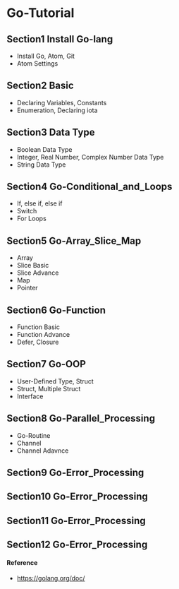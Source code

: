 # Go-Tutorial

## Section1 Install Go-lang
* Install Go, Atom, Git
* Atom Settings

## Section2 Basic

* Declaring Variables, Constants
* Enumeration, Declaring iota

## Section3 Data Type

* Boolean Data Type
* Integer, Real Number, Complex Number Data Type
* String Data Type

## Section4 Go-Conditional_and_Loops

* If, else if, else if
* Switch
* For Loops

## Section5 Go-Array_Slice_Map

* Array
* Slice Basic
* Slice Advance
* Map
* Pointer

## Section6 Go-Function

* Function Basic
* Function Advance
* Defer, Closure

## Section7 Go-OOP

* User-Defined Type, Struct
* Struct, Multiple Struct
* Interface

## Section8 Go-Parallel_Processing

* Go-Routine
* Channel
* Channel Adavnce

## Section9 Go-Error_Processing
## Section10 Go-Error_Processing
## Section11 Go-Error_Processing
## Section12 Go-Error_Processing



#### Reference

* https://golang.org/doc/